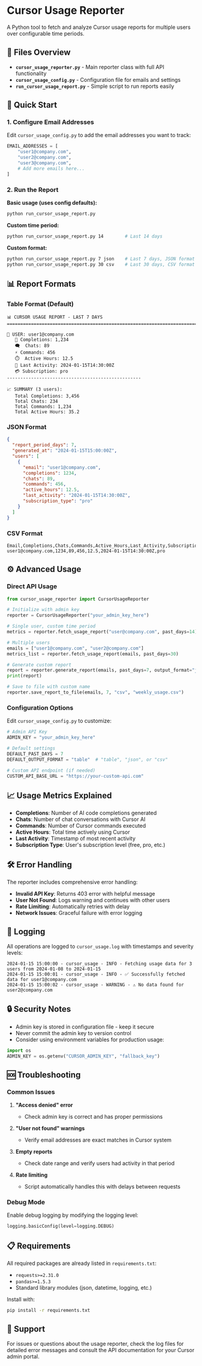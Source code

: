 # Cursor Usage Reporter

A Python tool to fetch and analyze Cursor usage reports for multiple users over configurable time periods.

## 📁 Files Overview

- **`cursor_usage_reporter.py`** - Main reporter class with full API functionality
- **`cursor_usage_config.py`** - Configuration file for emails and settings
- **`run_cursor_usage_report.py`** - Simple script to run reports easily

## 🚀 Quick Start

### 1. Configure Email Addresses

Edit `cursor_usage_config.py` to add the email addresses you want to track:

```python
EMAIL_ADDRESSES = [
    "user1@company.com",
    "user2@company.com", 
    "user3@company.com",
    # Add more emails here...
]
```

### 2. Run the Report

**Basic usage (uses config defaults):**
```bash
python run_cursor_usage_report.py
```

**Custom time period:**
```bash
python run_cursor_usage_report.py 14        # Last 14 days
```

**Custom format:**
```bash
python run_cursor_usage_report.py 7 json    # Last 7 days, JSON format
python run_cursor_usage_report.py 30 csv    # Last 30 days, CSV format
```

## 📊 Report Formats

### Table Format (Default)
```
📊 CURSOR USAGE REPORT - LAST 7 DAYS
================================================================================

👤 USER: user1@company.com
   💬 Completions: 1,234
   🗨️  Chats: 89
   ⚡ Commands: 456
   ⏱️  Active Hours: 12.5
   📅 Last Activity: 2024-01-15T14:30:00Z
   💳 Subscription: pro
--------------------------------------------------

📈 SUMMARY (3 users):
   Total Completions: 3,456
   Total Chats: 234
   Total Commands: 1,234
   Total Active Hours: 35.2
```

### JSON Format
```json
{
  "report_period_days": 7,
  "generated_at": "2024-01-15T15:00:00Z",
  "users": [
    {
      "email": "user1@company.com",
      "completions": 1234,
      "chats": 89,
      "commands": 456,
      "active_hours": 12.5,
      "last_activity": "2024-01-15T14:30:00Z",
      "subscription_type": "pro"
    }
  ]
}
```

### CSV Format
```csv
Email,Completions,Chats,Commands,Active_Hours,Last_Activity,Subscription_Type
user1@company.com,1234,89,456,12.5,2024-01-15T14:30:00Z,pro
```

## ⚙️ Advanced Usage

### Direct API Usage

```python
from cursor_usage_reporter import CursorUsageReporter

# Initialize with admin key
reporter = CursorUsageReporter("your_admin_key_here")

# Single user, custom time period
metrics = reporter.fetch_usage_report("user@company.com", past_days=14)

# Multiple users
emails = ["user1@company.com", "user2@company.com"]
metrics_list = reporter.fetch_usage_report(emails, past_days=30)

# Generate custom report
report = reporter.generate_report(emails, past_days=7, output_format="json")
print(report)

# Save to file with custom name
reporter.save_report_to_file(emails, 7, "csv", "weekly_usage.csv")
```

### Configuration Options

Edit `cursor_usage_config.py` to customize:

```python
# Admin API Key
ADMIN_KEY = "your_admin_key_here"

# Default settings
DEFAULT_PAST_DAYS = 7
DEFAULT_OUTPUT_FORMAT = "table"  # "table", "json", or "csv"

# Custom API endpoint (if needed)
CUSTOM_API_BASE_URL = "https://your-custom-api.com"
```

## 📈 Usage Metrics Explained

- **Completions**: Number of AI code completions generated
- **Chats**: Number of chat conversations with Cursor AI
- **Commands**: Number of Cursor commands executed
- **Active Hours**: Total time actively using Cursor
- **Last Activity**: Timestamp of most recent activity
- **Subscription Type**: User's subscription level (free, pro, etc.)

## 🛠️ Error Handling

The reporter includes comprehensive error handling:

- **Invalid API Key**: Returns 403 error with helpful message
- **User Not Found**: Logs warning and continues with other users
- **Rate Limiting**: Automatically retries with delay
- **Network Issues**: Graceful failure with error logging

## 📝 Logging

All operations are logged to `cursor_usage.log` with timestamps and severity levels:

```
2024-01-15 15:00:00 - cursor_usage - INFO - Fetching usage data for 3 users from 2024-01-08 to 2024-01-15
2024-01-15 15:00:01 - cursor_usage - INFO - ✅ Successfully fetched data for user1@company.com
2024-01-15 15:00:02 - cursor_usage - WARNING - ⚠️ No data found for user2@company.com
```

## 🔒 Security Notes

- Admin key is stored in configuration file - keep it secure
- Never commit the admin key to version control
- Consider using environment variables for production usage:

```python
import os
ADMIN_KEY = os.getenv("CURSOR_ADMIN_KEY", "fallback_key")
```

## 🆘 Troubleshooting

### Common Issues

1. **"Access denied" error**
   - Check admin key is correct and has proper permissions

2. **"User not found" warnings**
   - Verify email addresses are exact matches in Cursor system

3. **Empty reports**
   - Check date range and verify users had activity in that period

4. **Rate limiting**
   - Script automatically handles this with delays between requests

### Debug Mode

Enable debug logging by modifying the logging level:

```python
logging.basicConfig(level=logging.DEBUG)
```

## 📋 Requirements

All required packages are already listed in `requirements.txt`:
- `requests>=2.31.0`
- `pandas>=1.5.3`
- Standard library modules (json, datetime, logging, etc.)

Install with:
```bash
pip install -r requirements.txt
```

## 🤝 Support

For issues or questions about the usage reporter, check the log files for detailed error messages and consult the API documentation for your Cursor admin portal.
